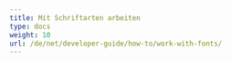 ```yaml
---
title: Mit Schriftarten arbeiten
type: docs
weight: 10
url: /de/net/developer-guide/how-to/work-with-fonts/
---
```

